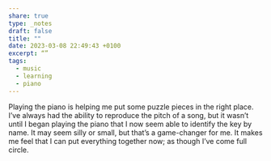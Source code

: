 ```yaml
---
share: true
type: _notes
draft: false
title: ""
date: 2023-03-08 22:49:43 +0100
excerpt: “”
tags:
  - music
  - learning
  - piano
---
```


Playing the piano is helping me put some puzzle pieces in the right place. I’ve always had the ability to reproduce the  pitch of a song, but it wasn’t until I began playing the piano that I now seem able to identify the key by name. It may seem silly or small, but that’s a game-changer for me. It makes me feel that I can put everything together now; as though I’ve come full circle. 